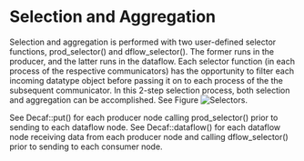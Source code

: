 # Selection and Aggregation

Selection and aggregation is performed with two user-defined selector
functions, prod_selector() and dflow_selector(). The former runs in
the producer, and the latter runs in the dataflow. Each selector
function (in each process of the respective communicators) has the
opportunity to filter each incoming datatype object before passing it
on to each process of the the subsequent communicator. In this 2-step
selection process, both selection and aggregation can be
accomplished. See Figure ![Selectors](https://bitbucket.org/tpeterka1/decaf/src/doc/figs/comms.png).

See Decaf::put() for each producer node calling prod_selector() prior to sending to each dataflow node. See Decaf::dataflow() for each dataflow node receiving data from each producer node and calling dflow_selector() prior to sending to each consumer node.
